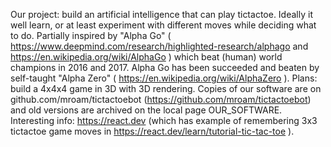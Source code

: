Our project: build an artificial intelligence that can play tictactoe. Ideally it well learn, or at least experiment with different moves while deciding what to do. Partially inspired by "Alpha Go" ( https://www.deepmind.com/research/highlighted-research/alphago and https://en.wikipedia.org/wiki/AlphaGo ) which beat (human) world champions in 2016 and 2017. Alpha Go has been succeeded and beaten by self-taught "Alpha Zero" ( https://en.wikipedia.org/wiki/AlphaZero ).
Plans: build a 4x4x4 game in 3D with 3D rendering.
Copies of our software are on github.com/mroam/tictactoebot (https://github.com/mroam/tictactoebot) and old versions are archived on the local page OUR_SOFTWARE.
Interesting info: https://react.dev (which has example of remembering 3x3 tictactoe game moves in https://react.dev/learn/tutorial-tic-tac-toe ).  
